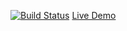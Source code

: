 [![Build Status](https://ci.appveyor.com/api/projects/status/github/Joynie12/testing?svg=true)](https://ci.appveyor.com/project/Joynie12/testing)
[Live Demo](https://github.com/Joynie12/testing/tree/86473034e08b095c02263c3d0e71dceac66e4de6)
